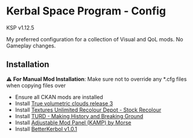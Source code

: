 # Kerbal Space Program - Config
KSP v1.12.5

My preferred configuration for a collection of Visual and QoL mods. No Gameplay changes.

## Installation 
:warning: **For Manual Mod Installation**: Make sure not to override any *.cfg files when copying files over

- Ensure all CKAN mods are installed
- Install [True volumetric clouds release 3](https://www.patreon.com/posts/true-volumetric-87982960)
- Install [Textures Unlimited Recolour Depot - Stock Recolour ](https://forum.kerbalspaceprogram.com/topic/174188-112x-textures-unlimited-recolour-depot/)
- Install [TURD - Making History and Breaking Ground](https://github.com/OnlyLightMatters/TURD-MH-BG/releases)
- Install [Adjustable Mod Panel (KAMP) by Morse](https://www.curseforge.com/kerbal/ksp-mods/adjustablemodpanel)
- Install [BetterKerbol v1.0.1](https://forum.kerbalspaceprogram.com/topic/207389-112x-kopernicus-betterkerbol-v101-a-kerbol-graphics-enhancement/)

